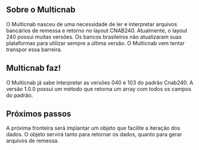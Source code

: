 ## Sobre o Multicnab

O Multicnab nasceu de uma necessidade de ler e interpretar arquivos bancários de remessa e retorno no layout CNAB240.
Atualmente, o layout 240 possui muitas versões. Os bancos brasileiros não atualizaram suas plataformas para utilizar sempre a última versão.
O Multicnab vem tentar transpor essa barreira.

## Multicnab faz!

O Multicnab já sabe interpretar as versões 040 e 103 do padrão Cnab240.
A versão 1.0.0 possui um método que retorna um array com todos os campos do padrão.

## Próximos passos

A próxima fronteira será implantar um objeto que facilite a iteração dos dados.
O objeto servirá tanto para retornar os dados, quanto para gerar arquivos de remessa.